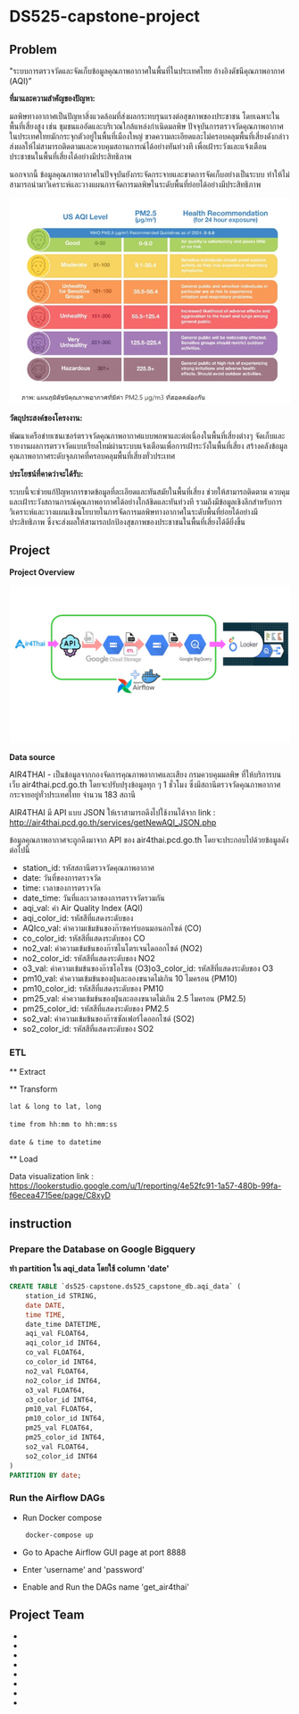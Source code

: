 # DS525-capstone-project

## Problem

"ระบบการตรวจวัดและจัดเก็บข้อมูลคุณภาพอากาศในพื้นที่ในประเทศไทย อ้างอิงดัชนีคุณภาพอากาศ (AQI)”

**ที่มาและความสำคัญของปัญหา:**

มลพิษทางอากาศเป็นปัญหาสิ่งแวดล้อมที่ส่งผลกระทบรุนแรงต่อสุขภาพของประชาชน โดยเฉพาะในพื้นที่เสี่ยงสูง เช่น ชุมชนแออัดและบริเวณใกล้แหล่งกำเนิดมลพิษ ปัจจุบันการตรวจวัดคุณภาพอากาศในประเทศไทยมักกระจุกตัวอยู่ในพื้นที่เมืองใหญ่ ขาดความละเอียดและไม่ครอบคลุมพื้นที่เสี่ยงดังกล่าว ส่งผลให้ไม่สามารถติดตามและควบคุมสถานการณ์ได้อย่างทันท่วงที เพื่อเฝ้าระวังและแจ้งเตือนประชาชนในพื้นที่เสี่ยงได้อย่างมีประสิทธิภาพ

นอกจากนี้ ข้อมูลคุณภาพอากาศในปัจจุบันยังกระจัดกระจายและขาดการจัดเก็บอย่างเป็นระบบ ทำให้ไม่สามารถนำมาวิเคราะห์และวางแผนการจัดการมลพิษในระดับพื้นที่ย่อยได้อย่างมีประสิทธิภาพ

![alt text](AQI_level.jpg)

**วัตถุประสงค์ของโครงงาน:**

พัฒนาเครือข่ายเซนเซอร์ตรวจวัดคุณภาพอากาศแบบพกพาและต่อเนื่องในพื้นที่เสี่ยงต่างๆ
จัดเก็บและรายงานผลการตรวจวัดแบบเรียลไทม์ผ่านระบบแจ้งเตือนเพื่อการเฝ้าระวังในพื้นที่เสี่ยง
สร้างคลังข้อมูลคุณภาพอากาศระดับจุลภาคที่ครอบคลุมพื้นที่เสี่ยงทั่วประเทศ

**ประโยชน์ที่คาดว่าจะได้รับ:**

ระบบนี้จะช่วยแก้ปัญหาการขาดข้อมูลที่ละเอียดและทันสมัยในพื้นที่เสี่ยง ช่วยให้สามารถติดตาม ควบคุม และเฝ้าระวังสถานการณ์คุณภาพอากาศได้อย่างใกล้ชิดและทันท่วงที รวมถึงมีข้อมูลเชิงลึกสำหรับการวิเคราะห์และวางแผนเชิงนโยบายในการจัดการมลพิษทางอากาศในระดับพื้นที่ย่อยได้อย่างมีประสิทธิภาพ ซึ่งจะส่งผลให้สามารถปกป้องสุขภาพของประชาชนในพื้นที่เสี่ยงได้ดียิ่งขึ้น



## Project 

**Project Overview**

![alt text](ds525_project_overview.jpg)

**Data source**

AIR4THAI - เป็นข้อมูลจากกองจัดการคุณภาพอากาศและเสียง กรมควบคุมมลพิษ ที่ให้บริการบนเว็บ air4thai.pcd.go.th โดยจะปรับปรุงข้อมูลทุก ๆ 1 ชั่วโมง ซึ่งมีสถานีตรวจวัดคุณภาพอากาศกระจายอยู่ทั่วประเทศไทย จำนวน 183 สถานี

AIR4THAI มี API แบบ JSON ให้เราสามารถดึงไปใช้งานได้จาก link : http://air4thai.pcd.go.th/services/getNewAQI_JSON.php

ข้อมูลคุณภาพอากาศจะถูกดึงมาจาก API ของ air4thai.pcd.go.th โดยจะประกอบไปด้วยข้อมูลดังต่อไปนี้

* station_id: รหัสสถานีตรวจวัดคุณภาพอากาศ
* date: วันที่ของการตรวจวัด
* time: เวลาของการตรวจวัด
* date_time: วันที่และเวลาของการตรวจวัดรวมกัน
* aqi_val: ค่า Air Quality Index (AQI)
* aqi_color_id: รหัสสีที่แสดงระดับของ 
* AQIco_val: ค่าความเข้มข้นของก๊าซคาร์บอนมอนอกไซด์ (CO)
* co_color_id: รหัสสีที่แสดงระดับของ CO
* no2_val: ค่าความเข้มข้นของก๊าซไนโตรเจนไดออกไซด์ (NO2)
* no2_color_id: รหัสสีที่แสดงระดับของ NO2
* o3_val: ค่าความเข้มข้นของก๊าซโอโซน (O3)o3_color_id: รหัสสีที่แสดงระดับของ O3
* pm10_val: ค่าความเข้มข้นของฝุ่นละอองขนาดไม่เกิน 10 ไมครอน (PM10)
* pm10_color_id: รหัสสีที่แสดงระดับของ PM10
* pm25_val: ค่าความเข้มข้นของฝุ่นละอองขนาดไม่เกิน 2.5 ไมครอน (PM2.5)
* pm25_color_id: รหัสสีที่แสดงระดับของ PM2.5
* so2_val: ค่าความเข้มข้นของก๊าซซัลเฟอร์ไดออกไซด์ (SO2)
* so2_color_id: รหัสสีที่แสดงระดับของ SO2


### ETL

** Extract
    

** Transform

    lat & long to lat, long

    time from hh:mm to hh:mm:ss

    date & time to datetime

** Load



Data visualization link : https://lookerstudio.google.com/u/1/reporting/4e52fc91-1a57-480b-99fa-f6ecea4715ee/page/C8xyD

## instruction

### Prepare the Database on Google Bigquery

**ทำ partition ใน aqi_data โดยใช้ column 'date'**
```sql
CREATE TABLE `ds525-capstone.ds525_capstone_db.aqi_data` (
    station_id STRING,
    date DATE,
    time TIME,
    date_time DATETIME,
    aqi_val FLOAT64,
    aqi_color_id INT64,
    co_val FLOAT64,
    co_color_id INT64,
    no2_val FLOAT64,
    no2_color_id INT64,
    o3_val FLOAT64,
    o3_color_id INT64,
    pm10_val FLOAT64,
    pm10_color_id INT64,
    pm25_val FLOAT64,
    pm25_color_id INT64,
    so2_val FLOAT64,
    so2_color_id INT64
)
PARTITION BY date;

```

### Run the Airflow DAGs

- Run Docker compose 

``` sh
    docker-compose up
```

- Go to Apache Airflow GUI page at port 8888

- Enter 'username' and 'password'

- Enable and Run the DAGs name 'get_air4thai'

## Project Team

* 
* 
* 
* 
* 
* 
* 
* 
